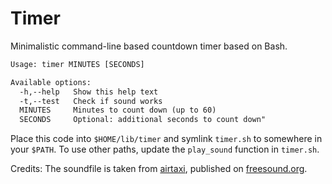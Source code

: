 # Timer

Minimalistic command-line based countdown timer based on Bash.

```txt
Usage: timer MINUTES [SECONDS]

Available options:
  -h,--help   Show this help text
  -t,--test   Check if sound works
  MINUTES     Minutes to count down (up to 60)
  SECONDS     Optional: additional seconds to count down"
```

Place this code into `$HOME/lib/timer` and symlink `timer.sh` to somewhere in your `$PATH`. To use other paths, update the `play_sound` function in `timer.sh`.

Credits: The soundfile is taken from [airtaxi](https://freesound.org/people/airtaxi/sounds/76886/), published on [freesound.org](https://freesound.org).
